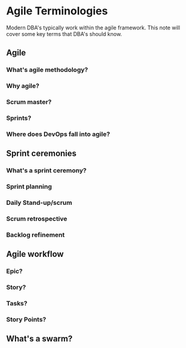 # Agile Terminologies
Modern DBA's typically work within the agile framework. This note will cover some key terms that DBA's should know.

## Agile
### What's agile methodology?

### Why agile?

### Scrum master?

### Sprints?

### Where does DevOps fall into agile?



## Sprint ceremonies
### What's a sprint ceremony?

### Sprint planning

### Daily Stand-up/scrum

### Scrum retrospective

### Backlog refinement



## Agile workflow
### Epic?

### Story?

### Tasks?

### Story Points?


## What's a swarm?
